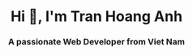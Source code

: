 <h1 align="center">Hi 👋, I'm Tran Hoang Anh</h1>
<h3 align="center">A passionate Web Developer from Viet Nam</h3>
